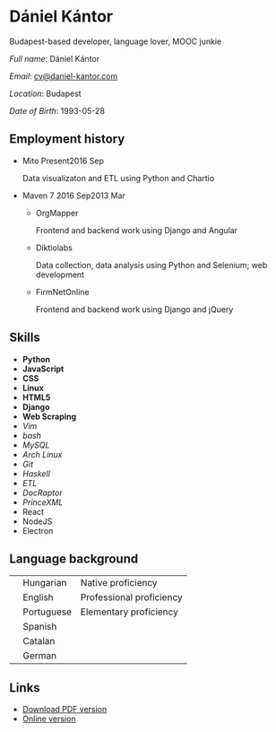 # Dániel Kántor

<div>
Budapest-based developer, language lover, MOOC junkie


*Full name*: Dániel Kántor

*Email*: cv@daniel-kantor.com

*Location*: Budapest

*Date of Birth*: 1993-05-28

<div>

## Employment history
<div class="timeline">

- Mito <span class=time><span>Present</span><span class=end>2016 Sep</span></span>

    Data visualizaton and ETL using Python and Chartio

- Maven 7 <span class=time><span>2016 Sep</span><span class=end>2013 Mar</span></span>

    - OrgMapper

        Frontend and backend work using Django and Angular

    - Diktiolabs

        Data collection, data analysis using Python and Selenium; web development

    - FirmNetOnline
        
        Frontend and backend work using Django and jQuery

</div>

</div>

<div>

## Skills

<div class="compact">

- **Python**
- **JavaScript**
- **CSS**
- **Linux**
- **HTML5**
- **Django**
- **Web Scraping**
- *Vim*
- *bash*
- *MySQL*
- *Arch Linux*
- *Git*
- *Haskell*
- *ETL*
- *DocRaptor*
- *PrinceXML*
- <span>React</span>
- <span>NodeJS</span>
- <span>Electron</span>

</div>


</div>


<div>

## Language background
<div>
    <table>
        <tr>
            <td><div class="progress"><div style="width:100%"></div></div></td>
            <td>Hungarian</td>
            <td>Native proficiency</td>
        </tr>
        <tr class="sep">
            <td><div class="progress"><div style="width:90%"></div></div></td>
            <td>English</td>
            <td>Professional proficiency</td>
        </tr>
        <tr>
            <td><div class="progress"><div style="width:60%"></div></div></td>
            <td>Portuguese</td>
            <td>Elementary proficiency</td>
        </tr>
        <tr>
            <td><div class="progress"><div style="width:40%"></div></div></td>
            <td>Spanish</td>
            <td></td>
        </tr>
        <tr>
            <td><div class="progress"><div style="width:20%"></div></div></td>
            <td>Catalan</td>
            <td></td>
        </tr>
        <tr>
            <td><div class="progress"><div style="width:10%"></div></div></td>
            <td>German</td>
            <td></td>
        </tr>
    </table>
</div>

</div>

<div>

## Links

- <a href="http://daniel-kantor.com/cv/cv_daniel_kantor_developer.pdf">Download PDF version</a>
- <a href="http://daniel-kantor.com/cv/">Online version</a>

</div>
